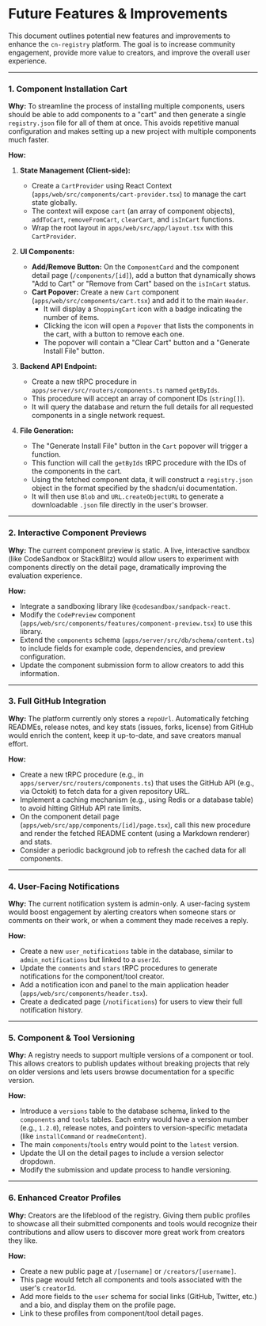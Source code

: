# Future Features & Improvements

This document outlines potential new features and improvements to enhance the `cn-registry` platform. The goal is to increase community engagement, provide more value to creators, and improve the overall user experience.

---

### 1. Component Installation Cart

**Why:** To streamline the process of installing multiple components, users should be able to add components to a "cart" and then generate a single `registry.json` file for all of them at once. This avoids repetitive manual configuration and makes setting up a new project with multiple components much faster.

**How:**

1.  **State Management (Client-side):**
    *   Create a `CartProvider` using React Context (`apps/web/src/components/cart-provider.tsx`) to manage the cart state globally.
    *   The context will expose `cart` (an array of component objects), `addToCart`, `removeFromCart`, `clearCart`, and `isInCart` functions.
    *   Wrap the root layout in `apps/web/src/app/layout.tsx` with this `CartProvider`.

2.  **UI Components:**
    *   **Add/Remove Button:** On the `ComponentCard` and the component detail page (`/components/[id]`), add a button that dynamically shows "Add to Cart" or "Remove from Cart" based on the `isInCart` status.
    *   **Cart Popover:** Create a new `Cart` component (`apps/web/src/components/cart.tsx`) and add it to the main `Header`.
        *   It will display a `ShoppingCart` icon with a badge indicating the number of items.
        *   Clicking the icon will open a `Popover` that lists the components in the cart, with a button to remove each one.
        *   The popover will contain a "Clear Cart" button and a "Generate Install File" button.

3.  **Backend API Endpoint:**
    *   Create a new tRPC procedure in `apps/server/src/routers/components.ts` named `getByIds`.
    *   This procedure will accept an array of component IDs (`string[]`).
    *   It will query the database and return the full details for all requested components in a single network request.

4.  **File Generation:**
    *   The "Generate Install File" button in the `Cart` popover will trigger a function.
    *   This function will call the `getByIds` tRPC procedure with the IDs of the components in the cart.
    *   Using the fetched component data, it will construct a `registry.json` object in the format specified by the shadcn/ui documentation.
    *   It will then use `Blob` and `URL.createObjectURL` to generate a downloadable `.json` file directly in the user's browser.

---

### 2. Interactive Component Previews

**Why:** The current component preview is static. A live, interactive sandbox (like CodeSandbox or StackBlitz) would allow users to experiment with components directly on the detail page, dramatically improving the evaluation experience.

**How:**
*   Integrate a sandboxing library like `@codesandbox/sandpack-react`.
*   Modify the `CodePreview` component (`apps/web/src/components/features/component-preview.tsx`) to use this library.
*   Extend the `components` schema (`apps/server/src/db/schema/content.ts`) to include fields for example code, dependencies, and preview configuration.
*   Update the component submission form to allow creators to add this information.

---

### 3. Full GitHub Integration

**Why:** The platform currently only stores a `repoUrl`. Automatically fetching READMEs, release notes, and key stats (issues, forks, license) from GitHub would enrich the content, keep it up-to-date, and save creators manual effort.

**How:**
*   Create a new tRPC procedure (e.g., in `apps/server/src/routers/components.ts`) that uses the GitHub API (e.g., via Octokit) to fetch data for a given repository URL.
*   Implement a caching mechanism (e.g., using Redis or a database table) to avoid hitting GitHub API rate limits.
*   On the component detail page (`apps/web/src/app/components/[id]/page.tsx`), call this new procedure and render the fetched README content (using a Markdown renderer) and stats.
*   Consider a periodic background job to refresh the cached data for all components.

---

### 4. User-Facing Notifications

**Why:** The current notification system is admin-only. A user-facing system would boost engagement by alerting creators when someone stars or comments on their work, or when a comment they made receives a reply.

**How:**
*   Create a new `user_notifications` table in the database, similar to `admin_notifications` but linked to a `userId`.
*   Update the `comments` and `stars` tRPC procedures to generate notifications for the component/tool creator.
*   Add a notification icon and panel to the main application header (`apps/web/src/components/header.tsx`).
*   Create a dedicated page (`/notifications`) for users to view their full notification history.

---

### 5. Component & Tool Versioning

**Why:** A registry needs to support multiple versions of a component or tool. This allows creators to publish updates without breaking projects that rely on older versions and lets users browse documentation for a specific version.

**How:**
*   Introduce a `versions` table to the database schema, linked to the `components` and `tools` tables. Each entry would have a version number (e.g., `1.2.0`), release notes, and pointers to version-specific metadata (like `installCommand` or `readmeContent`).
*   The main `components`/`tools` entry would point to the `latest` version.
*   Update the UI on the detail pages to include a version selector dropdown.
*   Modify the submission and update process to handle versioning.

---

### 6. Enhanced Creator Profiles

**Why:** Creators are the lifeblood of the registry. Giving them public profiles to showcase all their submitted components and tools would recognize their contributions and allow users to discover more great work from creators they like.

**How:**
*   Create a new public page at `/[username]` or `/creators/[username]`.
*   This page would fetch all components and tools associated with the user's `creatorId`.
*   Add more fields to the `user` schema for social links (GitHub, Twitter, etc.) and a bio, and display them on the profile page.
*   Link to these profiles from component/tool detail pages.
